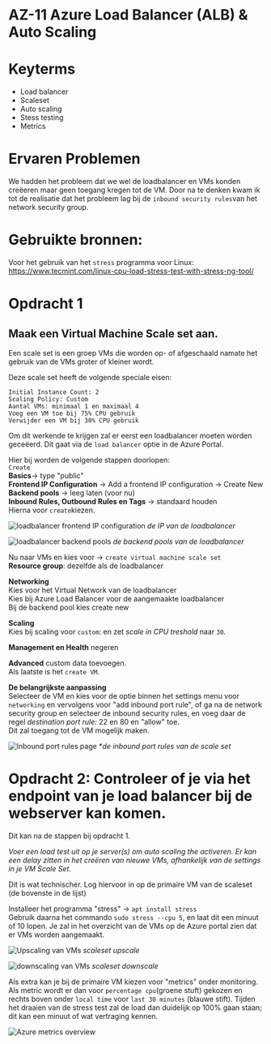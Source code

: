 # AZ-11 Azure Load Balancer (ALB) & Auto Scaling

# Keyterms
- Load balancer
- Scaleset
- Auto scaling
- Stess testing
- Metrics

# Ervaren Problemen
We hadden het probleem dat we wel de loadbalancer en VMs konden creëeren maar geen toegang kregen tot de VM. Door na te denken kwam ik tot de realisatie dat het probleem lag bij de ```inbound security rules```van het network security group.

# Gebruikte bronnen:
Voor het gebruik van het ```stress``` programma voor Linux:  
 https://www.tecmint.com/linux-cpu-load-stress-test-with-stress-ng-tool/ 

# Opdracht 1
## Maak een Virtual Machine Scale set aan.
Een scale set is een groep VMs die worden op- of afgeschaald namate het gebruik van de VMs groter of kleiner wordt.

Deze scale set heeft de volgende speciale eisen:
```
Initial Instance Count: 2
Scaling Policy: Custom
Aantal VMs: minimaal 1 en maximaal 4
Voeg een VM toe bij 75% CPU gebruik
Verwijder een VM bij 30% CPU gebruik
```
Om dit werkende te krijgen zal er eerst een loadbalancer moeten worden geceëerd. Dit gaat via de ```load balancer``` optie in de Azure Portal.  

Hier bij worden de volgende stappen doorlopen:  
```Create```   
**Basics**-> type "public"  
**Frontend IP Configuration** -> Add a frontend IP configuration -> Create New  
**Backend pools** -> leeg laten (voor nu)  
**Inbound Rules, Outbound Rules en Tags** -> standaard houden  
Hierna voor ```create```kiezen.  

![loadbalancer frontend IP configuration](/00_includes/Cloud/loadbalancer_front_ip.png)
*de IP van de loadbalancer* 

![loadbalancer backend pools](/00_includes/Cloud/loadbalancer_backend.png)
*de backend pools van de loadbalancer*


Nu naar VMs en kies voor -> ```create virtual machine scale set```  
**Resource group**: dezelfde als de loadbalancer

**Networking**   
Kies voor het Virtual Network van de loadbalancer   
Kies bij Azure Load Balancer voor de aangemaakte loadbalancer  
Bij de backend pool kies create new  

**Scaling**  
Kies bij scaling voor ``custom``: en zet *scale in CPU treshold* naar ``30``.  

**Management en Health** negeren  

**Advanced**  custom data toevoegen.  
Als laatste is het ```create VM```.  

**De belangrijkste aanpassing**  
Selecteer de VM en kies voor de optie binnen het settings menu voor ```networking``` en vervolgens voor "add inbound port rule", of ga na de network security group en selecteer de inbound security rules, en voeg daar de regel *destination port rule:* 22 en 80 en "allow" toe.  
Dit zal toegang tot de VM mogelijk maken.  


![Inbound port rules page](/00_includes/Cloud/vm_port.png)
**de inbound port rules van de scale set*

# Opdracht 2: Controleer of je via het endpoint van je load balancer bij de webserver kan komen.

Dit kan na de stappen bij opdracht 1.

*Voer een load test uit op je server(s) om auto scaling the activeren. Er kan een delay zitten in het creëren van nieuwe VMs, afhankelijk van de settings in je VM Scale Set.*

Dit is wat technischer.
Log hiervoor in op de primaire VM van de scaleset (de bovenste in de lijst)

Installeer het programma "stress" -> ```apt install stress```  
Gebruik daarna het commando ```sudo stress --cpu 5```, en laat dit een minuut of 10 lopen. Je zal in het overzicht van de VMs op de Azure portal zien dat er VMs worden aangemaakt.

![Upscaling van VMs](/00_includes/Cloud/scaleset_upscale.png)
*scaleset upscale*

![downscaling van VMs](/00_includes/Cloud/scaleset_scale_in.png)
*scaleset downscale*

Als extra kan je bij de primaire VM kiezen voor "metrics" onder monitoring. Als metric wordt er dan voor ```percentage cpu```(groene stuft) gekozen en rechts boven onder ```local time``` voor ```last 30 minutes``` (blauwe stift). 
Tijden het draaien van de stress test zal de load dan duidelijk op 100% gaan staan; dit kan een minuut of wat vertraging kennen.
 
![Azure metrics overview](/00_includes/Cloud/scaleset_metrics.png)

